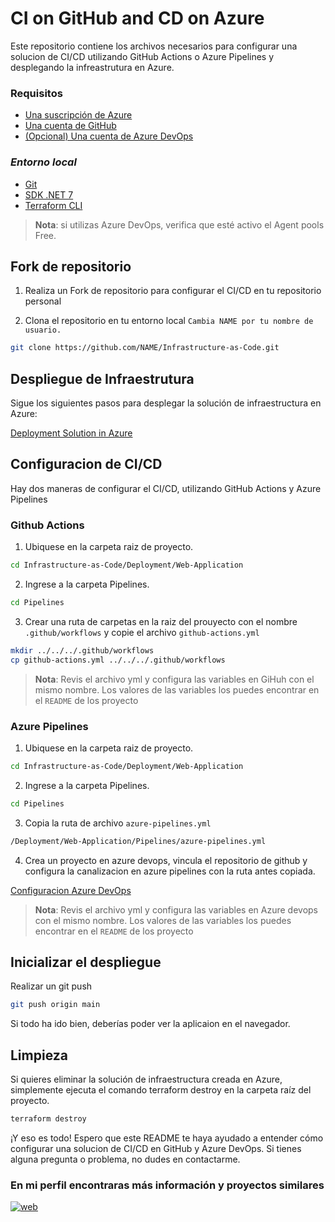 # CI on GitHub and CD on Azure

Este repositorio contiene los archivos necesarios para configurar una solucion de CI/CD utilizando GitHub Actions o Azure Pipelines y desplegando la infreastrutura en Azure.

### Requisitos

* [Una suscripción de Azure](https://azure.microsoft.com/en-us/free/ "Create account free")
* [Una cuenta de GitHub](https://github.com/ "Create account free")
* [(Opcional) Una cuenta de Azure DevOps](https://azure.microsoft.com/es-es/products/devops/ "Create account free")

### *Entorno local*

* [Git](https://git-scm.com/ "install git")
* [SDK .NET 7](https://dotnet.microsoft.com/en-us/download/dotnet/7.0 "install git")
* [Terraform CLI](https://learn.microsoft.com/es-es/azure/developer/terraform/get-started-cloud-shell-bash?tabs=bash "install terraform")

> **Nota**: si utilizas Azure DevOps, verifica que esté activo el Agent pools Free.

## Fork de repositorio

1. Realiza un Fork de repositorio para configurar el CI/CD en tu repositorio personal

2. Clona el repositorio en tu entorno local `Cambia NAME por tu nombre de usuario.`
```bash
git clone https://github.com/NAME/Infrastructure-as-Code.git
```

## Despliegue de Infraestrutura
Sigue los siguientes pasos para desplegar la solución de infraestructura en Azure:

[Deployment Solution in Azure](https://github.com/JhonnyPz/Infrastructure-as-Code/tree/main/Solution "IaC")


## Configuracion de CI/CD
Hay dos maneras de configurar el CI/CD, utilizando GitHub Actions y Azure Pipelines

### Github Actions
1. Ubiquese en la carpeta raiz de proyecto.
```bash
cd Infrastructure-as-Code/Deployment/Web-Application
```
2. Ingrese a la carpeta Pipelines.
```bash
cd Pipelines
```
3. Crear una ruta de carpetas en la raiz del prouyecto con el nombre `.github/workflows` y copie el archivo `github-actions.yml`
```bash
mkdir ../../../.github/workflows
cp github-actions.yml ../../../.github/workflows
```
> **Nota**: Revis el archivo yml y configura las variables en GiHuh con el mismo nombre. Los valores de las variables los puedes encontrar en el `README` de los proyecto

### Azure Pipelines
1. Ubiquese en la carpeta raiz de proyecto.
```bash
cd Infrastructure-as-Code/Deployment/Web-Application
```
2. Ingrese a la carpeta Pipelines.
```bash
cd Pipelines
```
3. Copia la ruta de archivo `azure-pipelines.yml`
```bash
/Deployment/Web-Application/Pipelines/azure-pipelines.yml
```
4. Crea un proyecto en azure devops, vincula el repositorio de github y configura la canalizacion en azure pipelines con la ruta antes copiada.

[Configuracion Azure DevOps](https://learn.microsoft.com/es-es/azure/devops/pipelines/create-first-pipeline?view=azure-devops&tabs=java%2Ctfs-2018-2%2Cbrowser#prerequisites---azure-devops "Azure Devops")

> **Nota**: Revis el archivo yml y configura las variables en Azure devops con el mismo nombre. Los valores de las variables los puedes encontrar en el `README` de los proyecto

## Inicializar el despliegue

Realizar un git push
```bash
git push origin main
```
Si todo ha ido bien, deberías poder ver la aplicaion en el navegador.

## Limpieza
Si quieres eliminar la solución de infraestructura creada en Azure, simplemente ejecuta el comando terraform destroy en la carpeta raíz del proyecto.
```bash
terraform destroy
```
¡Y eso es todo! Espero que este README te haya ayudado a entender cómo configurar una solucion de CI/CD en GitHub y Azure DevOps. Si tienes alguna pregunta o problema, no dudes en contactarme.

### En mi perfil encontraras más información y proyectos similares
[![web](https://img.shields.io/badge/GitHub-JhonnyPz-purple?style=for-the-badge&logo=github&logoColor=white&labelColor=101010)](https://github.com/jhonnypz/ "perfil")